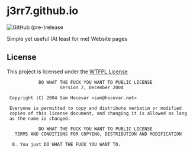 # j3rr7.github.io
![GitHub (pre-)release](https://img.shields.io/badge/release-1.0.0-ff69b4.svg?longCache=true&style=for-the-badge)

Simple yet useful (At least for me) Website pages



## License

This project is licensed under the [WTFPL License](http://www.wtfpl.net/) 

```
            DO WHAT THE FUCK YOU WANT TO PUBLIC LICENSE
                    Version 2, December 2004

 Copyright (C) 2004 Sam Hocevar <sam@hocevar.net>

 Everyone is permitted to copy and distribute verbatim or modified
 copies of this license document, and changing it is allowed as long
 as the name is changed.

            DO WHAT THE FUCK YOU WANT TO PUBLIC LICENSE
   TERMS AND CONDITIONS FOR COPYING, DISTRIBUTION AND MODIFICATION

  0. You just DO WHAT THE FUCK YOU WANT TO.
 ```
